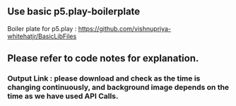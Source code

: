 
## Use basic p5.play-boilerplate
Boiler plate for p5.play : https://github.com/vishnupriya-whitehatjr/BasicLibFiles

## Please refer to code notes for explanation.

### Output Link : please download and check as the time is changing continuously, and background image depends on the time as we have used API Calls.
